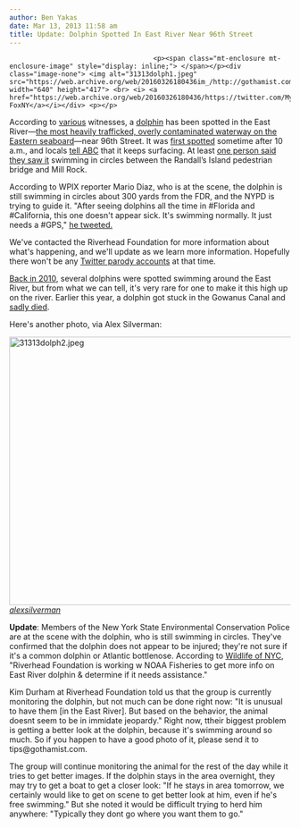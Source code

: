 ```yaml
---
author: Ben Yakas
date: Mar 13, 2013 11:58 am
title: Update: Dolphin Spotted In East River Near 96th Street
---
```


	
										<p><span class="mt-enclosure mt-enclosure-image" style="display: inline;"> </span></p><div class="image-none"> <img alt="31313dolph1.jpeg" src="https://web.archive.org/web/20160326180436im_/http://gothamist.com/attachments/byakas/31313dolph1.jpeg" width="640" height="417"> <br> <i> <a href="https://web.archive.org/web/20160326180436/https://twitter.com/MyFoxNY/status/311868899585060864">via FoxNY</a></i></div> <p></p>

<p>According to <a href="https://web.archive.org/web/20160326180436/http://outwalkingthedog.wordpress.com/2013/03/13/dolphin-spotted-in-east-river/">various</a> witnesses, a <a href="https://web.archive.org/web/20160326180436/http://gothamist.com/tags/dolphin">dolphin</a> has been spotted in the East River&#x2014;<a href="https://web.archive.org/web/20160326180436/http://www.youtube.com/watch?v=0hK3pBcY3k0">the most heavily trafficked, overly contaminated waterway on the Eastern seaboard</a>&#x2014;near 96th Street. It was <a href="https://web.archive.org/web/20160326180436/https://twitter.com/NickelBag22/status/311847602750644224">first spotted</a> sometime after 10 a.m., and locals <a href="https://web.archive.org/web/20160326180436/https://twitter.com/mcharlesworth7/status/311863789609967616">tell ABC</a> that it keeps surfacing. At least <a href="https://web.archive.org/web/20160326180436/https://twitter.com/bjhorne81/status/311860198371360768">one person said they saw it</a> swimming in circles between the Randall&#x2019;s Island pedestrian bridge and Mill Rock. </p>

<p>According to WPIX reporter Mario Diaz, who is at the scene, the dolphin is still swimming in circles about 300 yards from the FDR, and the NYPD is trying to guide it. &quot;After seeing dolphins all the time in #Florida and #California, this one doesn&apos;t appear sick. It&apos;s swimming normally. It just needs a #GPS,&quot; <a href="https://web.archive.org/web/20160326180436/https://twitter.com/MarioPIX11/status/311862681395163137">he tweeted.</a></p>

<p>We&apos;ve contacted the Riverhead Foundation for more information about what&apos;s happening, and we&apos;ll update as we learn more information. Hopefully there won&apos;t be any <a href="https://web.archive.org/web/20160326180436/https://twitter.com/reallyandrea/status/311858668251516928">Twitter parody accounts</a> at that time.</p>

<p><a href="https://web.archive.org/web/20160326180436/http://gothamist.com/2010/03/05/d.php#photo-1">Back in 2010</a>, several dolphins were spotted swimming around the East River, but from what we can tell, it&apos;s very rare for one to make it this high up on the river. Earlier this year, a dolphin got stuck in the Gowanus Canal and <a href="https://web.archive.org/web/20160326180436/http://gothamist.com/2013/01/25/the_dolphin_trapped_in_the_gowanus.php">sadly died</a>. </p>

<p>Here&apos;s another photo, via Alex Silverman:</p>

<p><span class="mt-enclosure mt-enclosure-image" style="display: inline;"> </span></p><div class="image-none"> <img alt="31313dolph2.jpeg" src="https://web.archive.org/web/20160326180436im_/http://gothamist.com/attachments/byakas/31313dolph2.jpeg" width="640" height="480"> <br> <i> <a href="https://web.archive.org/web/20160326180436/https://twitter.com/AlexSilverman">alexsilverman</a></i></div> <p></p>

<p><strong>Update</strong>: Members of the New York State Environmental Conservation Police are at the scene with the dolphin, who is still swimming in circles. They&apos;ve confirmed that the dolphin does not appear to be injured; they&apos;re not sure if it&apos;s a common dolphin or Atlantic bottlenose. According to <a href="https://web.archive.org/web/20160326180436/https://twitter.com/Wildlife_of_NYC/status/311891100489113601">Wildlife of NYC</a>, &quot;Riverhead Foundation is working w NOAA Fisheries to get more info on East River dolphin &amp; determine if it needs assistance.&quot;</p>

<p>Kim Durham at Riverhead Foundation told us that the group is currently monitoring the dolphin, but not much can be done right now: &quot;It is unusual to have them [in the East River]. But based on the behavior, the animal doesnt seem to be in immidate jeopardy.&quot; Right now, ttheir biggest problem is getting a better look at the dolphin, because it&apos;s swimming around so much. So if you happen to have a good photo of it, please send it to tips@gothamist.com.</p>

<p>The group will continue monitoring the animal for the rest of the day while it tries to get better images. If the dolphin stays in the area overnight, they may try to get a boat to get a closer look: &quot;If he stays in area tomorrow, we certainly would like to get on scene to get better look at him, even if he&apos;s free swimming.&quot; But she noted it would be difficult trying to herd him anywhere:  &quot;Typically they dont go where you want them to go.&quot;</p>					
										
									
				